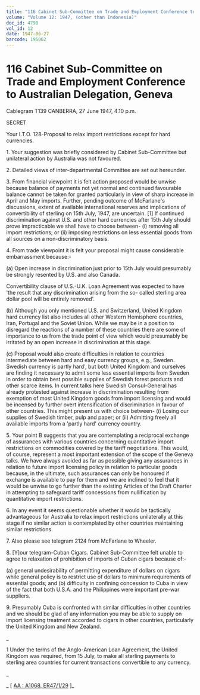 ```yaml
---
title: "116 Cabinet Sub-Committee on Trade and Employment Conference to Australian Delegation, Geneva"
volume: "Volume 12: 1947, (other than Indonesia)"
doc_id: 4798
vol_id: 12
date: 1947-06-27
barcode: 195062
---
```


# 116 Cabinet Sub-Committee on Trade and Employment Conference to Australian Delegation, Geneva

Cablegram T139 CANBERRA, 27 June 1947, 4.10 p.m.

SECRET

Your I.T.O. 128-Proposal to relax import restrictions except for hard currencies.

1\. Your suggestion was briefly considered by Cabinet Sub-Committee but unilateral action by Australia was not favoured.

2\. Detailed views of inter-departmental Committee are set out hereunder.

3\. From financial viewpoint it is felt action proposed would be unwise because balance of payments not yet normal and continued favourable balance cannot be taken for granted particularly in view of sharp increase in April and May imports. Further, pending outcome of McFarlane's discussions, extent of available international reserves and implications of convertibility of sterling on 15th July, 1947, are uncertain. [1] If continued discrimination against U.S. and other hard currencies after 15th July should prove impracticable we shall have to choose between- (i) removing all import restrictions; or (ii) imposing restrictions on less essential goods from all sources on a non-discriminatory basis.

4\. From trade viewpoint it is felt your proposal might cause considerable embarrassment because:-

(a) Open increase in discrimination just prior to 15th July would presumably be strongly resented by U.S. and also Canada.

Convertibility clause of U.S.-U.K. Loan Agreement was expected to have 'the result that any discrimination arising from the so- called sterling area dollar pool will be entirely removed'.

(b) Although you only mentioned U.S. and Switzerland, United Kingdom hard currency list also includes all other Western Hemisphere countries, Iran, Portugal and the Soviet Union. While we may be in a position to disregard the reactions of a number of these countries there are some of importance to us from the trade point of view which would presumably be irritated by an open increase in discrimination at this stage.

(c) Proposal would also create difficulties in relation to countries intermediate between hard and easy currency groups, e.g., Sweden. Swedish currency is partly hard', but both United Kingdom and ourselves are finding it necessary to admit some less essential imports from Sweden in order to obtain best possible supplies of Swedish forest products and other scarce items. In current talks here Swedish Consul-General has already protested against increase in discrimination resulting from exemption of most United Kingdom goods from import licensing and would be incensed by further overt intensification of discrimination in favour of other countries. This might present us with choice between- (i) Losing our supplies of Swedish timber, pulp and paper; or (ii) Admitting freely all available imports from a 'partly hard' currency country.

5\. Your point B suggests that you are contemplating a reciprocal exchange of assurances with various countries concerning quantitative import restrictions on commodities covered by the tariff negotiations. This would, of course, represent a most important extension of the scope of the Geneva talks. We have always avoided as far as possible giving any assurances in relation to future import licensing policy in relation to particular goods because, in the ultimate, such assurances can only be honoured if exchange is available to pay for them and we are inclined to feel that it would be unwise to go further than the existing Articles of the Draft Charter in attempting to safeguard tariff concessions from nullification by quantitative import restrictions.

6\. In any event it seems questionable whether it would be tactically advantageous for Australia to relax import restrictions unilaterally at this stage if no similar action is contemplated by other countries maintaining similar restrictions.

7\. Also please see telegram 2124 from McFarlane to Wheeler.

8\. [Y]our telegram-Cuban Cigars. Cabinet Sub-Committee felt unable to agree to relaxation of prohibition of imports of Cuban cigars because of:-

(a) general undesirability of permitting expenditure of dollars on cigars while general policy is to restrict use of dollars to minimum requirements of essential goods; and (b) difficulty in confining concession to Cuba in view of the fact that both U.S.A. and the Philippines were important pre-war suppliers.

9\. Presumably Cuba is confronted with similar difficulties in other countries and we should be glad of any information you may be able to supply on import licensing treatment accorded to cigars in other countries, particularly the United Kingdom and New Zealand.

_

1 Under the terms of the Anglo-American Loan Agreement, the United Kingdom was required, from 15 July, to make all sterling payments to sterling area countries for current transactions convertible to any currency.

_

_ [ [AA : A1068, ER47/1/29](http://www.naa.gov.au/cgi-bin/Search?O=I&Number=195062) ]_
